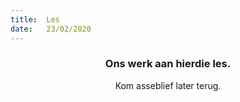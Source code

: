 ```yaml
---
title:  Les
date:   23/02/2020
---
```


### <center>Ons werk aan hierdie les.</center>
<center>Kom asseblief later terug.</center>